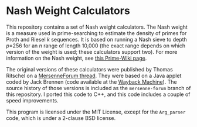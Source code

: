 # Nash Weight Calculators

This repository contains a set of Nash weight calculators. The Nash weight is a
measure used in prime-searching to estimate the density of primes for Proth and
Riesel *k* sequences. It is based on running a Nash sieve to depth *p*=256 for
an *n* range of length 10,000 (the exact range depends on which version of the
weight is used; these calculators support two). For more information on the Nash
weight, see [this Prime-Wiki page](https://www.rieselprime.de/ziki/Nash_weight).

The original versions of these calculators were published by Thomas Ritschel on
a [MersenneForum thread](https://www.mersenneforum.org/node/5603).
They were based on a Java applet coded by Jack Brennen (code available at the
[Wayback Machine](https://web.archive.org/web/20230421222216/https://www.brennen.net/primes/ProthWeight.java)).
The source history of those versions is included as the `mersenne-forum` branch
of this repository. I ported this code to C++, and this code includes a couple
of speed improvements.

This program is licensed under the MIT License, except for the `Arg_parser`
code, which is under a 2-clause BSD license.
